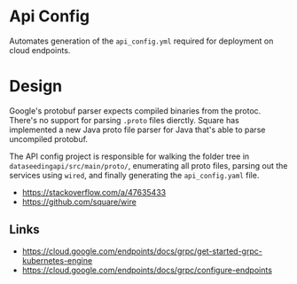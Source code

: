 # Api Config

Automates generation of the `api_config.yml` required for deployment on cloud endpoints.

# Design

Google's protobuf parser expects compiled binaries from the protoc. There's no support for parsing `.proto` files dierctly.
Square has implemented a new Java proto file parser for Java that's able to parse uncompiled protobuf.

The API config project is responsible for walking the folder tree in `dataseedingapi/src/main/proto/`,
 enumerating all proto files, parsing out the services using `wired`, and finally generating the `api_config.yaml` file.

- https://stackoverflow.com/a/47635433
- https://github.com/square/wire

## Links

- https://cloud.google.com/endpoints/docs/grpc/get-started-grpc-kubernetes-engine
- https://cloud.google.com/endpoints/docs/grpc/configure-endpoints
